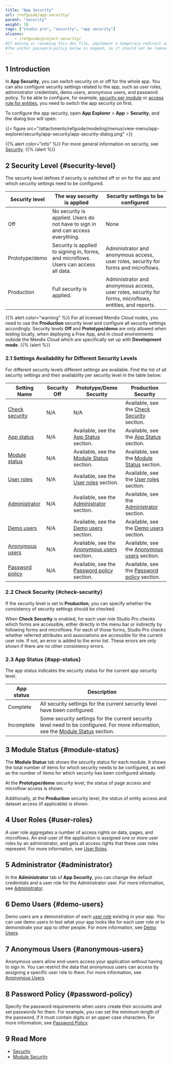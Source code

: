 ```yaml
---
title: "App Security"
url: /refguide/app-security/
parent: "security"
weight: 10
tags: ["studio pro", "security", "app security"]
aliases:
    - /refguide/project-security/
#If moving or renaming this doc file, implement a temporary redirect and let the respective team know they should update the URL in the product. See Mapping to Products for more details.
#The anchor password-policy below is mapped, so it should not be removed or changed
---
```


## 1 Introduction

In **App Security**, you can switch security on or off for the whole app. You can also configure security settings related to the app, such as user roles, administrator credentials, demo users, anonymous users, and password policy. To be able to configure, for example, [security per module](/refguide/module-security/) or [access rule for entities](/refguide/access-rules/), you need to switch the app security on first. 

To configure the app security, open **App Explorer** > **App** > **Security**, and the dialog box will open:

{{< figure src="/attachments/refguide/modeling/menus/view-menu/app-explorer/security/app-security/app-security-dialog.png" >}}

{{% alert color="info" %}}
For more general information on security, see [Security](/refguide/security/).
{{% /alert %}}

## 2 Security Level {#security-level}

The security level defines if security is switched off or on for the app and which security settings need to be configured.

| Security level | The way security is applied | Security settings to be configured |
| --- | --- | --- |
| Off | No security is applied. Users do not have to sign in and can access everything. | None |
| Prototype/demo | Security is applied to signing in, forms, and microflows. Users can access all data. | Administrator and anonymous access, user roles, security for forms and microflows. |
| Production | Full security is applied. | Administrator and anonymous access, user roles, security for forms, microflows, entities, and reports. |

{{% alert color="warning" %}}
For all licensed Mendix Cloud nodes, you need to use the **Production** security level and configure all security settings accordingly. Security levels **Off** and **Prototype/demo** are only allowed when testing locally, when deploying a Free App, and in cloud environments outside the Mendix Cloud which are specifically set up with **Development mode**. 
{{% /alert %}}

### 2.1 Settings Availability for Different Security Levels

For different security levels different settings are available. Find the list of all security settings and their availability per security level in the table below: 

| Setting Name                        | Security Off | Prototype/Demo Security                                      | Production Security                                          |
| ----------------------------------- | ------------ | ------------------------------------------------------------ | ------------------------------------------------------------ |
| [Check security](#check-security)   | N/A          | N/A                                                          | Available, see the [Check Security](#check-security) section. |
| [App status](#app-status)   | N/A          | Available, see the [App Status](#app-status) section. | Available, see the [App Status](#app-status) section. |
| [Module status](#module-status)     | N/A          | Available, see the [Module Status](#module-status) section.  | Available, see the [Module Status](#module-status) section.  |
| [User roles](#user-roles)           | N/A          | Available, see the [User roles](#user-roles) section.        | Available, see the [User roles](#user-roles) section.        |
| [Administrator](#administrator)     | N/A          | Available, see the [Administrator](#administrator) section.  | Available, see the [Administrator](#administrator) section.  |
| [Demo users](#demo-users)           | N/A          | Available, see the [Demo users](#demo-users) section.        | Available, see the [Demo users](#demo-users) section.        |
| [Anonymous users](#anonymous-users) | N/A          | Available, see the [Anonymous users](#anonymous-users) section. | Available, see the [Anonymous users](#anonymous-users) section. |
| [Password policy](#password-policy) | N/A          | Available, see the [Password policy](#password-policy) section. | Available, see the [Password policy](#password-policy) section. |

### 2.2 Check Security {#check-security}

If the security level is set to **Production**, you can specify whether the consistency of security settings should be checked. 

When **Check Security** is enabled, for each user role Studio Pro checks which forms are accessible, either directly in the menu bar or indirectly by following forms and microflows. For each of those forms, Studio Pro checks whether referred attributes and associations are accessible for the current user role. If not, an error is added to the error list. These errors are only shown if there are no other consistency errors.

### 2.3 App Status {#app-status}

The app status indicates the security status for the current app security level.

| App status | Description |
| --- | --- |
| Complete | All security settings for the current security level have been configured. |
| Incomplete | Some security settings for the current security level need to be configured. For more information, see the [Module Status](#module-status) section. |

## 3 Module Status {#module-status}

The **Module Status** tab shows the security status for each module. It shows the total number of items for which security needs to be configured, as well as the number of items for which security has been configured already. 

At the **Prototype/demo** security level, the status of page access and microflow access is shown.

Additionally, at the **Production** security level, the status of entity access and dataset access (if applicable) is shown.

## 4 User Roles {#user-roles}

A user role aggregates a number of access rights on data, pages, and microflows. An end-user of the application is assigned one or more user roles by an administrator, and gets all access rights that these user roles represent. For more information, see [User Roles](/refguide/user-roles/).

## 5 Administrator {#administrator}

In the **Administrator** tab of **App Security**, you can change the default credentials and a user role for the Administrator user. For more information, see [Administrator](/refguide/administrator/). 

## 6 Demo Users {#demo-users}

Demo users are a demonstration of each [user role](/refguide/user-roles/) existing in your app. You can use demo users to test what your app looks like for each user role or to demonstrate your app to other people. For more information, see [Demo Users](/refguide/demo-users/). 

## 7 Anonymous Users {#anonymous-users}

Anonymous users allow end-users access your application without having to sign in. You can restrict the data that anonymous users can access by assigning a specific user role to them. For more information, see [Anonymous Users](/refguide/anonymous-users/).

## 8 Password Policy {#password-policy}

Specify the password requirements when users create their accounts and set passwords for them. For example, you can set the minimum length of the password, if it must contain digits or an upper case characters. For more information, see [Password Policy](/refguide/password-policy/). 

## 9 Read More

* [Security](/refguide/security/)
* [Module Security](/refguide/module-security/)
